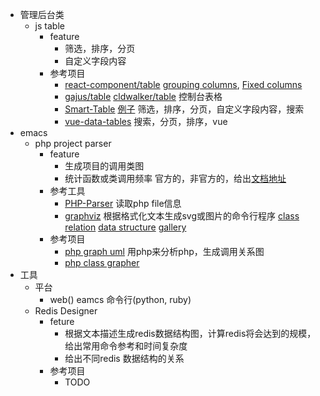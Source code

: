 * 管理后台类
  * js table 
    * feature
      * 筛选，排序，分页
      * 自定义字段内容
    * 参考项目
      * [react-component/table](https://github.com/react-component/table) [grouping columns](http://react-component.github.io/table/examples/grouping-columns.html), [Fixed columns](http://react-component.github.io/table/examples/fixedColumns-auto-height.html)
      * [gajus/table](https://github.com/gajus/table#table-usage-column-width) [cldwalker/table](https://github.com/cldwalker/table) 控制台表格
      * [Smart-Table](https://github.com/lorenzofox3/Smart-Table) [例子](https://smart-table.github.io/www/dist/demo.html) 筛选，排序，分页，自定义字段内容，搜索
      * [vue-data-tables](https://github.com/njleonzhang/vue-data-tables) 搜索，分页，排序，vue
* emacs
  * php project parser
    * feature
      * 生成项目的调用类图
      * 统计函数或类调用频率 官方的，非官方的，给出[文档地址](http://php.net/)
    * 参考工具
      * [PHP-Parser](https://github.com/nikic/PHP-Parser) 读取php file信息
      * [graphviz](https://gitlab.com/graphviz/graphviz) 根据格式化文本生成svg或图片的命令行程序 [class relation](https://graphviz.gitlab.io/_pages/Gallery/directed/Genetic_Programming.html) [data structure](https://graphviz.gitlab.io/_pages/Gallery/directed/datastruct.html) [gallery](http://www.graphviz.org/gallery/)
     * 参考项目
       * [php graph uml](https://github.com/clue/graph-uml) 用php来分析php，生成调用关系图
       * [php class grapher](https://github.com/sixty-nine/class-grapher)
* 工具
  * 平台
    * web() eamcs 命令行(python, ruby)
  * Redis Designer
    * feture
      * 根据文本描述生成redis数据结构图，计算redis将会达到的规模，给出常用命令参考和时间复杂度
      * 给出不同redis 数据结构的关系
    * 参考项目
      * TODO

